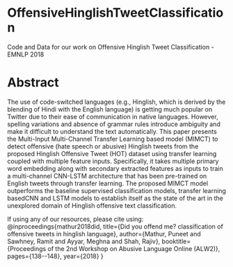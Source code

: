# OffensiveHinglishTweetClassification
Code and Data for our work on Offensive Hinglish Tweet Classification - EMNLP 2018

# Abstract
The use of code-switched languages (e.g., Hinglish, which is derived by the blending of Hindi with the English language) is getting
much popular on Twitter due to their ease of communication in native languages.
However, spelling variations and absence of grammar rules introduce ambiguity and make it difficult to understand the text automatically.
This paper presents the Multi-Input Multi-Channel Transfer Learning based model (MIMCT) to detect offensive (hate speech or
abusive) Hinglish tweets from the proposed Hinglish Offensive Tweet (HOT) dataset using transfer learning coupled with multiple
feature inputs. 
Specifically, it takes multiple primary word embedding along with secondary extracted features as inputs to train a multi-channel CNN-LSTM architecture that has been pre-trained on English tweets through
transfer learning.
The proposed MIMCT model outperforms the baseline supervised classification models, transfer learning basedCNN and LSTM models to establish itself as the state of the art in the unexplored domain of Hinglish offensive text classification.

If using any of our resources, please cite using:
@inproceedings{mathur2018did,
  title={Did you offend me? classification of offensive tweets in hinglish language},
  author={Mathur, Puneet and Sawhney, Ramit and Ayyar, Meghna and Shah, Rajiv},
  booktitle={Proceedings of the 2nd Workshop on Abusive Language Online (ALW2)},
  pages={138--148},
  year={2018}
}
